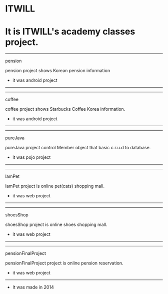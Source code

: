 # ITWILL
# It is ITWILL's academy classes project.
-----------------------------------------------------------
pension

pension project shows Korean pension information
- it was android project
-----------------------------------------------------------
-----------------------------------------------------------
coffee

coffee project shows Starbucks Coffee Korea information.
 - it was android project
-----------------------------------------------------------
-----------------------------------------------------------
pureJava

pureJava project control Member object that basic c.r.u.d to database.
 - it was pojo project
-----------------------------------------------------------
-----------------------------------------------------------
IamPet

IamPet project is online pet(cats) shopping mall.
 - it was web project
-----------------------------------------------------------
-----------------------------------------------------------
shoesShop

shoesShop project is online shoes shopping mall.
 - it was web project
-----------------------------------------------------------
-----------------------------------------------------------
pensionFinalProject

pensionFinalProject project is online pension reservation.
 - it was web project
-----------------------------------------------------------


- It was made in 2014


